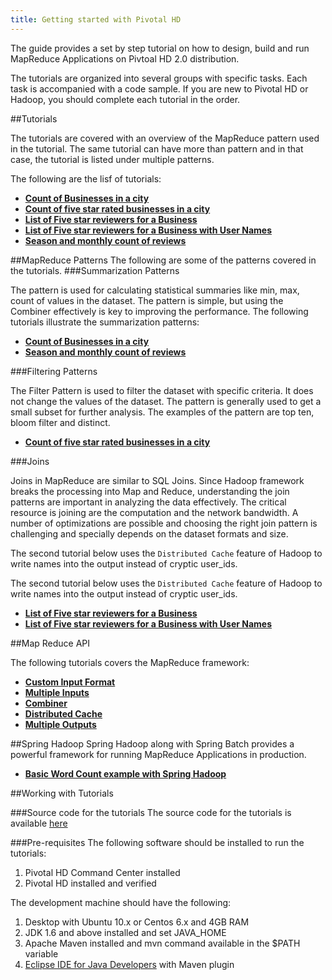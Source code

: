 ```yaml
---
title: Getting started with Pivotal HD
---
```


The guide provides a set by step tutorial on how to design, build and run MapReduce Applications on Pivtoal HD 2.0 distribution.

The tutorials are organized into several groups with specific tasks. Each task is accompanied with a code sample.
If you are new to Pivotal HD or Hadoop, you should complete each tutorial in the order.

##Tutorials

The tutorials are covered with an overview of the MapReduce pattern used in the tutorial. The same tutorial can have more than pattern and in that case, the tutorial is listed under multiple patterns.

The following are the lisf of tutorials:

* **[Count of Businesses in a city](map-reduce-java/count-businesses-in-city.html)**
* **[Count of five star rated businesses in a city](map-reduce-java/count-city-fivestar-businesses.html)**
* **[List of Five star reviewers for a Business](map-reduce-java/list-fivestar-reviewers-business.html)**
* **[List of Five star reviewers for a Business with User Names](map-reduce-java/list-fivestar-reviewers-business-with-usernames.html)**
* **[Season and monthly count of reviews](map-reduce-java/count-businesses-reviews-season.html)**

##MapReduce Patterns
The following are some of the patterns covered in the tutorials.
###Summarization Patterns

The  pattern is used for calculating statistical summaries like min, max, count of values in the dataset. The pattern is simple, but using the Combiner effectively is key to improving the performance. The following tutorials illustrate the summarization patterns:

* **[Count of Businesses in a city](map-reduce-java/count-businesses-in-city.html)**
* **[Season and monthly count of reviews](map-reduce-java/count-businesses-reviews-season.html)**

###Filtering Patterns

The Filter Pattern is used to filter the dataset with specific criteria. It does not change the values of the dataset. The pattern is generally used to get a small subset for further analysis. The examples of the pattern are top ten, bloom filter and distinct.

* **[Count of five star rated businesses in a city](map-reduce-java/count-city-fivestar-businesses.html)**

###Joins

Joins in MapReduce are similar to SQL Joins. Since Hadoop framework breaks the processing into Map and Reduce, understanding the join patterns are important in analyzing the data effectively. The critical resource is joining are the computation and the network bandwidth. A number of optimizations are possible and choosing the right join pattern is challenging and specially depends on the dataset formats and size.

The second tutorial below uses the `Distributed Cache` feature of Hadoop to write names into the output instead of cryptic user_ids.

The second tutorial below uses the `Distributed Cache` feature of Hadoop to write names into the output instead of cryptic user_ids.

* **[List of Five star reviewers for a Business](map-reduce-java/list-fivestar-reviewers-business.html)**
* **[List of Five star reviewers for a Business with User Names](map-reduce-java/list-fivestar-reviewers-business-with-usernames.html)**


##Map Reduce API

The following tutorials covers the MapReduce framework:

* **[Custom Input Format](map-reduce-java/count-businesses-in-city.html)**
* **[Multiple Inputs](map-reduce-java/count-city-fivestar-businesses.html)**
* **[Combiner](map-reduce-java/count-businesses-reviews-season.html)**
* **[Distributed Cache](map-reduce-java/list-fivestar-reviewers-business-with-usernames.html)**
* **[Multiple Outputs](map-reduce-java/count-businesses-reviews-season.html)**

##Spring Hadoop
Spring Hadoop along with Spring Batch provides a powerful framework for running MapReduce Applications in production.

* **[Basic Word Count example with Spring Hadoop](spring-data-hadoop/wordcount_with_spring_hadoop.html)**

##Working with Tutorials

###Source code for the tutorials
The source code for the tutorials is available [here](https://github.com/rajdeepd/pivotal-samples.git)

###Pre-requisites
The following software should be installed to run the tutorials:

1. Pivotal HD Command Center installed
2. Pivotal HD installed and verified

The development machine should have the following:

1. Desktop with Ubuntu 10.x or Centos 6.x and 4GB RAM
3. JDK 1.6 and above installed and set JAVA_HOME
3. Apache Maven installed and mvn command available in the $PATH variable
4. [Eclipse IDE for Java Developers](http://www.eclipse.org/downloads/packages/eclipse-ide-java-developers/junos) with Maven plugin

